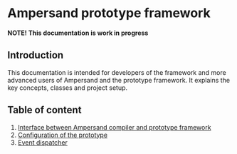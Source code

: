 # Ampersand prototype framework

**NOTE! This documentation is work in progress**

## Introduction
This documentation is intended for developers of the framework and more advanced users of Ampersand and the prototype framework. It explains the key concepts, classes and project setup.

## Table of content
1. [Interface between Ampersand compiler and prototype framework](../generics/README.md)
1. [Configuration of the prototype](../config/README.md)
1. [Event dispatcher](./event-dispatcher.md)
